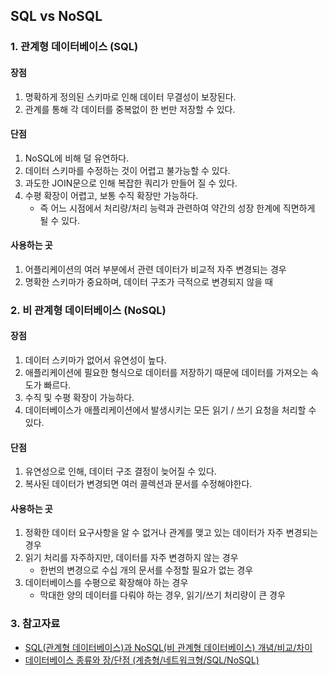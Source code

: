 ## SQL vs NoSQL

### 1. 관계형 데이터베이스 (SQL)

#### 장점

1. 명확하게 정의된 스키마로 인해 데이터 무결성이 보장된다.
2. 관계를 통해 각 데이터를 중복없이 한 번만 저장할 수 있다.

#### 단점

1. NoSQL에 비해 덜 유연하다.
2. 데이터 스키마를 수정하는 것이 어렵고 불가능할 수 있다.
3. 과도한 JOIN문으로 인해 복잡한 쿼리가 만들어 질 수 있다.
4. 수평 확장이 어렵고, 보통 수직 확장만 가능하다.
   - 즉 어느 시점에서 처리량/처리 능력과 관련하여 약간의 성장 한계에 직면하게 될 수 있다.

#### 사용하는 곳

1. 어플리케이션의 여러 부분에서 관련 데이터가 비교적 자주 변경되는 경우
2. 명확한 스키마가 중요하며, 데이터 구조가 극적으로 변경되지 않을 때

### 2. 비 관계형 데이터베이스 (NoSQL)

#### 장점

1. 데이터 스키마가 없어서 유연성이 높다.
2. 애플리케이션에 필요한 형식으로 데이터를 저장하기 때문에 데이터를 가져오는 속도가 빠르다.
3. 수직 및 수평 확장이 가능하다.
4. 데이터베이스가 애플리케이션에서 발생시키는 모든 읽기 / 쓰기 요청을 처리할 수 있다.

#### 단점

1. 유연성으로 인해, 데이터 구조 결정이 늦어질 수 있다.
2. 복사된 데이터가 변경되면 여러 콜렉션과 문서를 수정해야한다.

#### 사용하는 곳

1. 정확한 데이터 요구사항을 알 수 없거나 관계를 맺고 있는 데이터가 자주 변경되는 경우
2. 읽기 처리를 자주하지만, 데이터를 자주 변경하지 않는 경우
   - 한번의 변경으로 수십 개의 문서를 수정할 필요가 없는 경우
3. 데이터베이스를 수평으로 확장해야 하는 경우
   - 막대한 양의 데이터를 다뤄야 하는 경우, 읽기/쓰기 처리량이 큰 경우

### 3. 참고자료

- [SQL(관계형 데이터베이스)과 NoSQL(비 관계형 데이터베이스) 개념/비교/차이](https://devuna.tistory.com/25)
- [데이터베이스 종류와 장/단점 (계층형/네트워크형/SQL/NoSQL)](https://ourcstory.tistory.com/30)